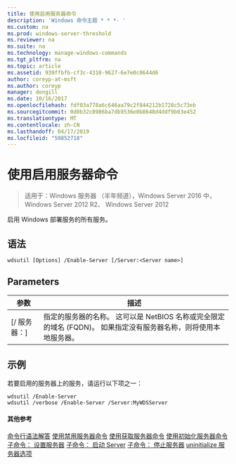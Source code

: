 ```yaml
---
title: 使用启用服务器命令
description: 'Windows 命令主题 * * *- '
ms.custom: na
ms.prod: windows-server-threshold
ms.reviewer: na
ms.suite: na
ms.technology: manage-windows-commands
ms.tgt_pltfrm: na
ms.topic: article
ms.assetid: 939ffbfb-cf3c-4310-9627-6e7e0c0644d6
author: coreyp-at-msft
ms.author: coreyp
manager: dongill
ms.date: 10/16/2017
ms.openlocfilehash: fdf03a778a6c646aa79c2f844212b1728c5c73eb
ms.sourcegitcommit: 0d0b32c8986ba7db9536e0b8648d4ddf9b03e452
ms.translationtype: MT
ms.contentlocale: zh-CN
ms.lasthandoff: 04/17/2019
ms.locfileid: "59852718"
---
```

# <a name="using-the-enable-server-command"></a>使用启用服务器命令

>适用于：Windows 服务器 （半年频道），Windows Server 2016 中，Windows Server 2012 R2、 Windows Server 2012

启用 Windows 部署服务的所有服务。
## <a name="syntax"></a>语法
```
wdsutil [Options] /Enable-Server [/Server:<Server name>]
```
## <a name="parameters"></a>Parameters
|参数|描述|
|-------|--------|
|[/ 服务器：<Server name>]|指定的服务器的名称。 这可以是 NetBIOS 名称或完全限定的域名 (FQDN)。 如果指定没有服务器名称，则将使用本地服务器。|
## <a name="BKMK_examples"></a>示例
若要启用的服务器上的服务，请运行以下项之一：
```
wdsutil /Enable-Server
wdsutil /verbose /Enable-Server /Server:MyWDSServer
```
#### <a name="additional-references"></a>其他参考
[命令行语法解答](command-line-syntax-key.md)
[使用禁用服务器命令](using-the-disable-server-command.md)
[使用获取服务器命令](using-the-get-server-command.md)
[使用初始化服务器命令](using-the-initialize-server-command.md)
[子命令： 设置服务器](subcommand-set-server.md)
[子命令： 启动 Server](subcommand-start-server.md) 
 [子命令： 停止服务器](subcommand-stop-server.md)
[uninitialize 服务器选项](the-uninitialize-server-option.md)
